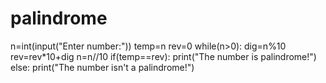 # palindrome
n=int(input("Enter number:")) 
 temp=n 
 rev=0 
 while(n>0): 
   dig=n%10 
   rev=rev*10+dig 
   n=n//10 
 if(temp==rev): 
   print("The number is palindrome!") 
 else: 
   print("The number isn't a palindrome!")
